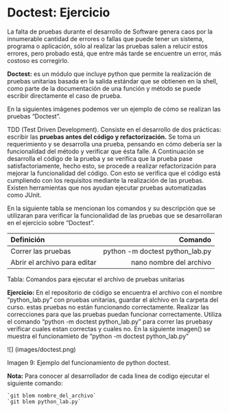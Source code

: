# Doctest: Ejercicio

La falta de pruebas durante el desarrollo de Software genera caos por la innumerable cantidad de errores o fallas que puede tener un sistema, programa o aplicación, sólo al realizar las pruebas salen a relucir estos errores, pero probado está, que entre más tarde se encuentre un error, más costoso es corregirlo.

__Doctest:__ es un módulo que incluye python que permite la realización de pruebas unitarias basada en la salida estándar que se obtienen en la shell, como parte de la documentación de una función y método se puede escribir directamente el caso de prueba.

En la siguientes imágenes podemos ver un ejemplo de cómo se realizan las pruebas “Doctest”.

TDD (Test Driven Development). Consiste en el desarrollo de dos prácticas: escribir las __pruebas antes del código y refactorización.__ Se toma un requerimiento y se desarrolla una prueba, pensando en cómo debería ser la funcionalidad del método y verificar que ésta falle. A Continuación se desarrolla el código de la prueba y se verifica que la prueba pase satisfactoriamente, hecho esto, se procede a realizar refactorización para mejorar la funcionalidad del código. Con esto se verifica que el código está cumpliendo con los requisitos mediante la realización de las pruebas. Existen herramientas que nos ayudan ejecutar pruebas automatizadas como JUnit.

En la siguiente tabla se mencionan los comandos y su descripción que se utilizaran para verificar la funcionalidad de las pruebas que se desarrollaran en el ejercicio sobre “Doctest”.

| Definición | Comando   |
| :----------| --------: |
|Correr las pruebas | python -m doctest python_lab.py |
|Abrir el archivo para editar | nano nombre del archivo |

Tabla: Comandos para ejecutar el archivo de pruebas unitarias

__Ejercicio:__ En el repositorio de código se encuentra el archivo con el nombre “python_lab.py” con pruebas unitarias, guardar el alchivo en la carpeta del curso. estas pruebas no están funcionando correctamente. Realizar las correcciones para que las pruebas puedan funcionar correctamente. Utiliza el comando “python -m doctest python_lab.py” para correr las pruebasy verificar cuales estan correctas y cuales no. 
En la siguiente imagen() se muestra el funcionamieto de “python -m doctest python_lab.py”

![] (images/doctest.png)

Imagen 9: Ejemplo del funcionamiento de python doctest.

__Nota:__ Para conocer al desarrollador de cada linea de codigo ejecutar el siguiente comando:

    `git blem nombre_del_archivo`
    `git blem python_lab.py`



